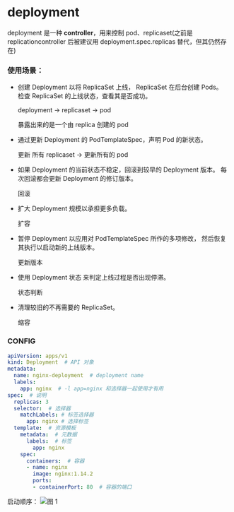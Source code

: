 deployment
===

deployment 是一种 **controller**，用来控制 pod、replicaset(之前是 replicationcontroller 后被建议用 deployment.spec.replicas 替代，但其仍然存在)

### 使用场景：

- 创建 Deployment 以将 ReplicaSet 上线， ReplicaSet 在后台创建 Pods。 检查 ReplicaSet 的上线状态，查看其是否成功。

  deployment -> replicaset -> pod

  暴露出来的是一个由 replica 创建的 pod

- 通过更新 Deployment 的 PodTemplateSpec，声明 Pod 的新状态。 

  更新 所有 replicaset -> 更新所有的 pod

- 如果 Deployment 的当前状态不稳定，回滚到较早的 Deployment 版本。 每次回滚都会更新 Deployment 的修订版本。

  回滚

- 扩大 Deployment 规模以承担更多负载。

  扩容

- 暂停 Deployment 以应用对 PodTemplateSpec 所作的多项修改， 然后恢复其执行以启动新的上线版本。

  更新版本

- 使用 Deployment 状态 来判定上线过程是否出现停滞。

  状态判断

- 清理较旧的不再需要的 ReplicaSet。

  缩容

### CONFIG

```yaml
apiVersion: apps/v1
kind: Deployment  # API 对象
metadata:
  name: nginx-deployment  # deployment name
  labels:
    app: nginx  # -l app=nginx 和选择器一起使用才有用
spec:  # 说明
  replicas: 3
  selector:  # 选择器
    matchLabels: # 标签选择器
      app: nginx # 选择标签
  template:  # 资源模板
    metadata:  # 元数据
      labels:  # 标签
        app: nginx
    spec:
      containers:  # 容器
      - name: nginx
        image: nginx:1.14.2
        ports:
        - containerPort: 80  # 容器的端口
```


启动顺序：
![图 1](https://i.loli.net/2021/06/30/ilWNPnd3GbvB98t.png)  



